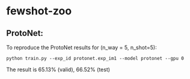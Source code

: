 # fewshot-zoo


## ProtoNet:

To reproduce the ProtoNet results for (n\_way = 5, n\_shot=5):

```
python train.py --exp_id protonet.exp_im1 --model protonet --gpu 0
```

The result is 65.13\% (valid), 66.52\% (test)


